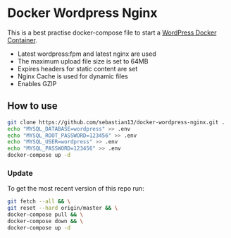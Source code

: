 # Docker Wordpress Nginx

This is a best practise docker-compose file to start a [WordPress Docker Container](https://hub.docker.com/_/wordpress/).

- Latest wordpress:fpm and latest nginx are used
- The maximum upload file size is set to 64MB
- Expires headers for static content are set
- Nginx Cache is used for dynamic files
- Enables GZIP

## How to use

```bash
git clone https://github.com/sebastian13/docker-wordpress-nginx.git .
echo "MYSQL_DATABASE=wordpress" >> .env
echo "MYSQL_ROOT_PASSWORD=123456" >> .env
echo "MYSQL_USER=wordpress" >> .env
echo "MYSQL_PASSWORD=123456" >> .env
docker-compose up -d
```

### Update
To get the most recent version of this repo run:

```bash
git fetch --all && \
git reset --hard origin/master && \
docker-compose pull && \
docker-compose down && \
docker-compose up -d
```